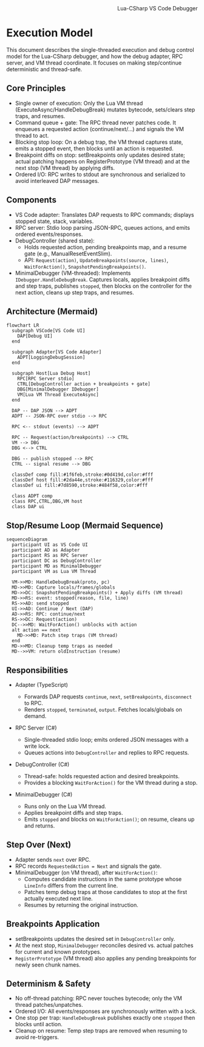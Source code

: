 <div align="right">Lua-CSharp VS Code Debugger</div>

# Execution Model

This document describes the single-threaded execution and debug control model for the Lua-CSharp debugger, and how the debug adapter, RPC server, and VM thread coordinate. It focuses on making step/continue deterministic and thread-safe.

## Core Principles

- Single owner of execution: Only the Lua VM thread (ExecuteAsync/HandleDebugBreak) mutates bytecode, sets/clears step traps, and resumes.
- Command queue + gate: The RPC thread never patches code. It enqueues a requested action (continue/next/…) and signals the VM thread to act.
- Blocking stop loop: On a debug trap, the VM thread captures state, emits a stopped event, then blocks until an action is requested.
- Breakpoint diffs on stop: setBreakpoints only updates desired state; actual patching happens on RegisterPrototype (VM thread) and at the next stop (VM thread) by applying diffs.
- Ordered I/O: RPC writes to stdout are synchronous and serialized to avoid interleaved DAP messages.

## Components

- VS Code adapter: Translates DAP requests to RPC commands; displays stopped state, stack, variables.
- RPC server: Stdio loop parsing JSON-RPC, queues actions, and emits ordered events/responses.
- DebugController (shared state):
  - Holds requested action, pending breakpoints map, and a resume gate (e.g., ManualResetEventSlim).
  - API: `Request(action)`, `UpdateBreakpoints(source, lines)`, `WaitForAction()`, `SnapshotPendingBreakpoints()`.
- MinimalDebugger (VM-threaded): Implements `IDebugger.HandleDebugBreak`. Captures locals, applies breakpoint diffs and step traps, publishes `stopped`, then blocks on the controller for the next action, cleans up step traps, and resumes.

## Architecture (Mermaid)

```mermaid
flowchart LR
  subgraph VSCode[VS Code UI]
    DAP[Debug UI]
  end

  subgraph Adapter[VS Code Adapter]
    ADPT[LoggingDebugSession]
  end

  subgraph Host[Lua Debug Host]
    RPC[RPC Server stdio]
    CTRL[DebugController action + breakpoints + gate]
    DBG[MinimalDebugger IDebugger]
    VM[Lua VM Thread ExecuteAsync]
  end

  DAP -- DAP JSON --> ADPT
  ADPT -- JSON-RPC over stdio --> RPC

  RPC <-- stdout (events) --> ADPT

  RPC -- Request(action/breakpoints) --> CTRL
  VM --> DBG
  DBG <--> CTRL

  DBG -- publish stopped --> RPC
  CTRL -- signal resume --> DBG

  classDef comp fill:#1f6feb,stroke:#0d419d,color:#fff
  classDef host fill:#2da44e,stroke:#116329,color:#fff
  classDef ui fill:#7d8590,stroke:#484f58,color:#fff

  class ADPT comp
  class RPC,CTRL,DBG,VM host
  class DAP ui
```

## Stop/Resume Loop (Mermaid Sequence)

```mermaid
sequenceDiagram
  participant UI as VS Code UI
  participant AD as Adapter
  participant RS as RPC Server
  participant DC as DebugController
  participant MD as MinimalDebugger
  participant VM as Lua VM Thread

  VM->>MD: HandleDebugBreak(proto, pc)
  MD->>MD: Capture locals/frames/globals
  MD->>DC: SnapshotPendingBreakpoints() + Apply diffs (VM thread)
  MD->>RS: event: stopped(reason, file, line)
  RS->>AD: send stopped
  UI->>AD: Continue / Next (DAP)
  AD->>RS: RPC: continue/next
  RS->>DC: Request(action)
  DC-->>MD: WaitForAction() unblocks with action
  alt action == next
    MD->>MD: Patch step traps (VM thread)
  end
  MD->>MD: Cleanup temp traps as needed
  MD-->>VM: return oldInstruction (resume)
```

## Responsibilities

- Adapter (TypeScript)
  - Forwards DAP requests `continue`, `next`, `setBreakpoints`, `disconnect` to RPC.
  - Renders `stopped`, `terminated`, `output`. Fetches locals/globals on demand.

- RPC Server (C#)
  - Single-threaded stdio loop; emits ordered JSON messages with a write lock.
  - Queues actions into `DebugController` and replies to RPC requests.

- DebugController (C#)
  - Thread-safe: holds requested action and desired breakpoints.
  - Provides a blocking `WaitForAction()` for the VM thread during a stop.

- MinimalDebugger (C#)
  - Runs only on the Lua VM thread.
  - Applies breakpoint diffs and step traps.
  - Emits `stopped` and blocks on `WaitForAction()`; on resume, cleans up and returns.

## Step Over (Next)

- Adapter sends `next` over RPC.
- RPC records `RequestedAction = Next` and signals the gate.
- MinimalDebugger (on VM thread), after `WaitForAction()`:
  - Computes candidate instructions in the same prototype whose `LineInfo` differs from the current line.
  - Patches temp debug traps at those candidates to stop at the first actually executed next line.
  - Resumes by returning the original instruction.

## Breakpoints Application

- setBreakpoints updates the desired set in `DebugController` only.
- At the next stop, `MinimalDebugger` reconciles desired vs. actual patches for current and known prototypes.
- `RegisterPrototype` (VM thread) also applies any pending breakpoints for newly seen chunk names.

## Determinism & Safety

- No off-thread patching: RPC never touches bytecode; only the VM thread patches/unpatches.
- Ordered I/O: All events/responses are synchronously written with a lock.
- One stop per trap: `HandleDebugBreak` publishes exactly one `stopped` then blocks until action.
- Cleanup on resume: Temp step traps are removed when resuming to avoid re-triggers.

